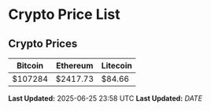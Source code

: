 # Crypto Price List

## Crypto Prices
| Bitcoin | Ethereum | Litecoin |
| ------- | -------- | -------- |
| $107284 | $2417.73 | $84.66 |
**Last Updated:** 2025-06-25 23:58 UTC
**Last Updated:** $DATE$
